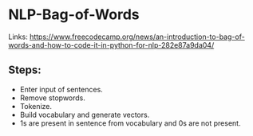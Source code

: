 # NLP-Bag-of-Words

Links: 
https://www.freecodecamp.org/news/an-introduction-to-bag-of-words-and-how-to-code-it-in-python-for-nlp-282e87a9da04/

## Steps:
* Enter input of sentences.
* Remove stopwords.
* Tokenize.
* Build vocabulary and generate vectors.
* 1s are present in sentence from vocabulary and 0s are not present.
